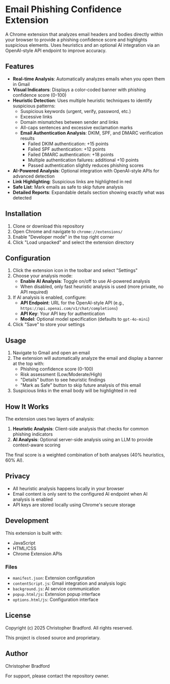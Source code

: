 # Email Phishing Confidence Extension

A Chrome extension that analyzes email headers and bodies directly within your browser to provide a phishing confidence score and highlights suspicious elements. Uses heuristics and an optional AI integration via an OpenAI-style API endpoint to improve accuracy.

## Features

- **Real-time Analysis**: Automatically analyzes emails when you open them in Gmail
- **Visual Indicators**: Displays a color-coded banner with phishing confidence score (0-100)
- **Heuristic Detection**: Uses multiple heuristic techniques to identify suspicious patterns:
  - Suspicious keywords (urgent, verify, password, etc.)
  - Excessive links
  - Domain mismatches between sender and links
  - All-caps sentences and excessive exclamation marks
  - **Email Authentication Analysis**: DKIM, SPF, and DMARC verification results
    - Failed DKIM authentication: +15 points
    - Failed SPF authentication: +12 points
    - Failed DMARC authentication: +18 points
    - Multiple authentication failures: additional +10 points
    - Passed authentication slightly reduces phishing scores
- **AI-Powered Analysis**: Optional integration with OpenAI-style APIs for advanced detection
- **Link Highlighting**: Suspicious links are highlighted in red
- **Safe List**: Mark emails as safe to skip future analysis
- **Detailed Reports**: Expandable details section showing exactly what was detected

## Installation

1. Clone or download this repository
2. Open Chrome and navigate to `chrome://extensions/`
3. Enable "Developer mode" in the top right corner
4. Click "Load unpacked" and select the extension directory

## Configuration

1. Click the extension icon in the toolbar and select "Settings"
2. Choose your analysis mode:
   - **Enable AI Analysis**: Toggle on/off to use AI-powered analysis
   - When disabled, only fast heuristic analysis is used (more private, no API required)
3. If AI analysis is enabled, configure:
   - **API Endpoint**: URL for the OpenAI-style API (e.g., `https://api.openai.com/v1/chat/completions`)
   - **API Key**: Your API key for authentication
   - **Model**: Optional model specification (defaults to `gpt-4o-mini`)
4. Click "Save" to store your settings

## Usage

1. Navigate to Gmail and open an email
2. The extension will automatically analyze the email and display a banner at the top with:
   - Phishing confidence score (0-100)
   - Risk assessment (Low/Moderate/High)
   - "Details" button to see heuristic findings
   - "Mark as Safe" button to skip future analysis of this email
3. Suspicious links in the email body will be highlighted in red

## How It Works

The extension uses two layers of analysis:

1. **Heuristic Analysis**: Client-side analysis that checks for common phishing indicators
2. **AI Analysis**: Optional server-side analysis using an LLM to provide context-aware scoring

The final score is a weighted combination of both analyses (40% heuristics, 60% AI).

## Privacy

- All heuristic analysis happens locally in your browser
- Email content is only sent to the configured AI endpoint when AI analysis is enabled
- API keys are stored locally using Chrome's secure storage

## Development

This extension is built with:
- JavaScript
- HTML/CSS
- Chrome Extension APIs

### Files

- `manifest.json`: Extension configuration
- `contentScript.js`: Gmail integration and analysis logic
- `background.js`: AI service communication
- `popup.html/js`: Extension popup interface
- `options.html/js`: Configuration interface

## License

Copyright (c) 2025 Christopher Bradford. All rights reserved.

This project is closed source and proprietary.

## Author

Christopher Bradford

For support, please contact the repository owner.
